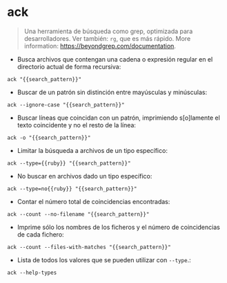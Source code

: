 # ack

> Una herramienta de búsqueda como grep, optimizada para desarrolladores.
> Ver también: `rg`, que es más rápido.
> More information: <https://beyondgrep.com/documentation>.

- Busca archivos que contengan una cadena o expresión regular en el directorio actual de forma recursiva:

`ack "{{search_pattern}}"`

- Buscar de un patrón sin distinción entre mayúsculas y minúsculas:

`ack --ignore-case "{{search_pattern}}"`

- Buscar líneas que coincidan con un patrón, imprimiendo s[o]lamente el texto coincidente y no el resto de la línea:

`ack -o "{{search_pattern}}"`

- Limitar la búsqueda a archivos de un tipo específico:

`ack --type={{ruby}} "{{search_pattern}}"`

- No buscar en archivos dado un tipo específico:

`ack --type=no{{ruby}} "{{search_pattern}}"`

- Contar el número total de coincidencias encontradas:

`ack --count --no-filename "{{search_pattern}}"`

- Imprime sólo los nombres de los ficheros y el número de coincidencias de cada fichero:

`ack --count --files-with-matches "{{search_pattern}}"`

- Lista de todos los valores que se pueden utilizar con `--type`.:

`ack --help-types`
